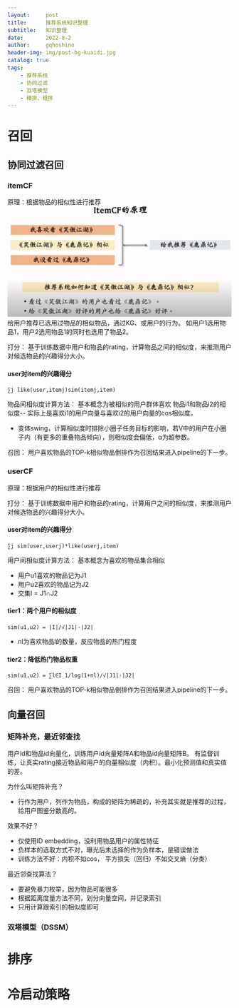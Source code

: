```yaml
---
layout:     post
title:      推荐系统知识整理
subtitle:   知识整理
date:       2022-8-2
author:     gqhoshino
header-img: img/post-bg-kuaidi.jpg
catalog: true
tags:
    - 推荐系统
    - 协同过滤
    - 双塔模型
    - 精排、粗排
---
```

# 召回

## 协同过滤召回

### itemCF
原理：根据物品的相似性进行推荐
![img.png](img.png)
给用户推荐已选用过物品的相似物品，通过KG、或用户的行为。
如用户1选用物品1，用户2选用物品1的同时也选用了物品2。

打分：
基于训练数据中用户和物品的rating，计算物品之间的相似度，来推测用户对候选物品的兴趣得分大小。
#### user对item的兴趣得分
    ∑j like(user,itemj)sim(itemj,item)

物品间相似度计算方法：
基本概念为被相似的用户群体喜欢
物品i1和物品i2的相似度--
实际上是喜欢i1的用户向量与喜欢i2的用户向量的cos相似度。
* 变体swing，计算相似度时排除小圈子任务目标的影响，若V中的用户在小圈子内（有更多的重叠物品倾向），则相似度会偏低，α为超参数。

召回：
用户喜欢物品的TOP-k相似物品倒排作为召回结果进入pipeline的下一步。

### userCF
原理：根据用户的相似性进行推荐

打分：
基于训练数据中用户和物品的rating，计算用户之间的相似度，来推测用户对候选物品的兴趣得分大小。 
#### user对item的兴趣得分
    ∑j sim(user,userj)*like(userj,item)

用户间相似度计算方法：
基本概念为喜欢的物品集合相似
* 用户u1喜欢的物品记为J1
* 用户u2喜欢的物品记为J2
* 交集I = J1∩J2
#### tier1：两个用户的相似度
    sim(u1,u2) = |I|/√|J1|·|J2|

* nl为喜欢物品l的数量，反应物品的热门程度
#### tier2：降低热门物品权重
    sim(u1,u2) = ∑l∈I 1/log(1+nl)/√|J1|·|J2|

召回：
用户喜欢物品的TOP-k相似物品倒排作为召回结果进入pipeline的下一步。





## 向量召回

### 矩阵补充，最近邻查找
用户id和物品id向量化，训练用户id向量矩阵A和物品id向量矩阵B。
有监督训练，让真实rating接近物品和用户的向量相似度（内积）。最小化预测值和真实值的差。

为什么叫矩阵补充？
* 行作为用户，列作为物品，构成的矩阵为稀疏的，补充其实就是推荐的过程，给用户图鉴分数高的。

效果不好？ 
* 仅使用ID embedding，没利用物品用户的属性特征
* 负样本的选取方式不对，曝光后未选择的作为负样本，是错误做法
* 训练方法不好：内积不如cos， 平方损失（回归）不如交叉熵（分类）

最近邻查找算法？
* 要避免暴力枚举，因为物品可能很多
* 根据距离度量方法不同，划分向量空间，并记录索引
* 只用计算跟索引的相似度即可

### 双塔模型（DSSM）

# 排序

# 冷启动策略